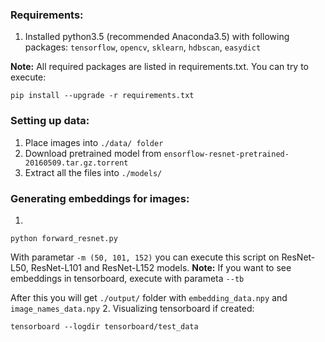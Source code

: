 ### Requirements:

1. Installed python3.5 (recommended Anaconda3.5) with following packages: `tensorflow`, `opencv`, `sklearn`, `hdbscan`, `easydict`

**Note:** All required packages are listed in requirements.txt. You can try to execute:
  ```Shell
  pip install --upgrade -r requirements.txt
  ```

### Setting up data:
1. Place images into `./data/ folder`
2. Download pretrained model from `ensorflow-resnet-pretrained-20160509.tar.gz.torrent`
3. Extract all the files into `./models/`

### Generating embeddings for images:
  1. 
  ```Shell
  python forward_resnet.py
  ```
  With parametar ```-m (50, 101, 152)``` you can execute this script on ResNet-L50, ResNet-L101 and ResNet-L152 models.
  **Note:** If you want to see embeddings in tensorboard, execute with parameta ```--tb```

  After this you will get `./output/` folder with `embedding_data.npy` and `image_names_data.npy`
  2.
  Visualizing tensorboard if created:
  ```Shell
  tensorboard --logdir tensorboard/test_data
  ```


